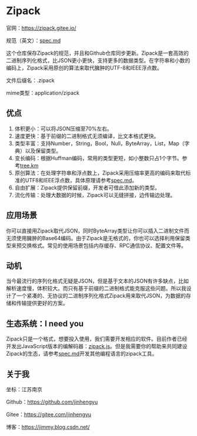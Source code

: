 # Zipack

官网：https://zipack.gitee.io/

规范（英文）：[spec.md](./spec.md)

这个仓库保存Zipack的规范，并且和Github仓库同步更新。Zipack是一套高效的二进制序列化格式，比JSON更小更快，支持更多的数据类型。在字符串和小数的编码上，Zipack采用原创的算法来取代臃肿的UTF-8和IEEE浮点数。

文件后缀名：.zipack

mime类型：application/zipack

## 优点

1. 体积更小：可以将JSON压缩至70%左右。
2. 速度更快：基于前缀的二进制格式无须编译，比文本格式更快。
3. 类型丰富：支持Number，String，Bool，Null，ByteArray，List，Map（字典）以及保留类型。
4. 变长编码：根据Huffman编码，常用的类型更短，如小整数只占1个字节。参考[tree.km](./doc/tree.km)
5. 原创算法：在处理字符串和浮点数上，Zipack采用压缩率更高的编码来取代标准的UTF8和IEEE浮点数，具体原理请参考[spec.md](./spec.md)。
6. 自由扩展：Zipack提供保留前缀，开发者可借此添加新的类型。
7. 流化传输：处理大数据的时候，Zipack可以无缝拼接，边传输边处理。

## 应用场景

你可以直接用Zipack取代JSON，同时ByteArray类型让你可以插入二进制文件而无须使用臃肿的Base64编码。由于Zipack是无格式的，你也可以选择利用保留类型来预交换格式。常见的使用场景包括内存缓存、RPC通信协议、配置文件等。

## 动机

当今最流行的序列化格式无疑是JSON，但是基于文本的JSON有许多缺点，比如解析速度慢，体积较大。而只有基于前缀的二进制格式能克服这些问题。所以我设计了一个紧凑的、无协议的二进制序列化格式Zipack用来取代JSON，为数据的存储和传输提供更好的方案。

## 生态系统：I need you

Zipack只是一个格式，想要投入使用，我们需要开发相应的软件。目前作者已经开发出JavaScript版本的编解码器：[zipack.js](https://github.com/zipack/zipack-javascript)。但是我需要你的帮助来共同建设Zipack的生态，请参考[spec.md](./spec.md)开发其他编程语言的zipack工具。

## 关于我

坐标：江苏南京

Github：https://github.com/jinhengyu

Gitee：https://gitee.com/jinhengyu

博客：https://jimmy.blog.csdn.net/
